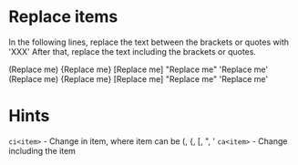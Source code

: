 # Replace items

In the following lines, replace the text between the brackets or quotes with 'XXX'
After that, replace the text including the brackets or quotes.

(Replace me)
{Replace me}
[Replace me]
"Replace me"
'Replace me'
(Replace me)
{Replace me}
[Replace me]
"Replace me"
'Replace me'

# Hints
`ci<item>` - Change in item, where item can be (, {, [, ", '
`ca<item>` - Change including the item
